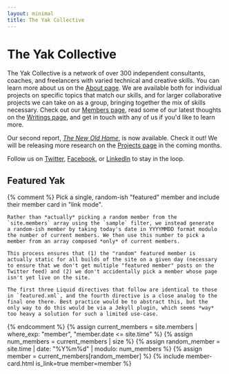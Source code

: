 ```yaml
---
layout: minimal
title: The Yak Collective
---
```


# The Yak Collective

The Yak Collective is a network of over 300 independent consultants, coaches, and freelancers with varied technical and creative skills. You can learn more about us on the [About page](/about). We are available both for individual projects on specific topics that match our skills, and for larger collaborative projects we can take on as a group, bringing together the mix of skills necessary. Check out our [Members page](/members), read some of our latest thoughts on the [Writings page](/writings), and get in touch with any of us if you'd like to learn more.

Our second report, [_The New Old Home_](/projects/the-new-old-home), is now available. Check it out! We will be releasing more research on the [Projects page](/projects) in the coming months.

Follow us on [Twitter](https://twitter.com/yak_collective), [Facebook](https://www.facebook.com/theyakcollective/), or [LinkedIn](https://www.linkedin.com/company/yak-collective/) to stay in the loop.

## Featured Yak

{% comment %}
	Pick a single, random-ish "featured" member and include their
	member card in "link mode".

	Rather than *actually* picking a random member from the
	`site.members` array using the `sample` filter, we instead generate
	a random-ish member by taking today's date in YYYYMMDD format modulo
	the number of current members. We then use this number to pick a
	member from an array composed *only* of current members.

	This process ensures that (1) the "random" featured member is
	actually static for all builds of the site on a given day (necessary
	to ensure that we don't get multiple "featured member" posts on the
	Twitter feed) and (2) we don't accidentally pick a member whose page
	isn't yet live on the site.

	The first three Liquid directives that follow are identical to those
	in `featured.xml`, and the fourth directive is a close analog to the
	final one there. Best practice would be to abstract this, but the
	only way to do this would be via a Jekyll plugin, which seems *way*
	too heavy a solution for such a limited use-case.
{% endcomment %}
{% assign current_members = site.members | where_exp: "member", "member.date <= site.time" %}
{% assign num_members = current_members | size %}
{% assign random_member = site.time | date: "%Y%m%d" | modulo: num_members %}
{% assign member = current_members[random_member] %}
{% include member-card.html is_link=true member=member %}
